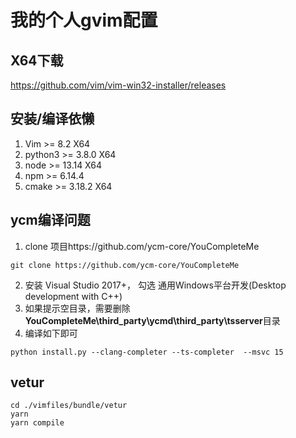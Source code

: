 # 我的个人gvim配置

## X64下载
https://github.com/vim/vim-win32-installer/releases

## 安装/编译依懒
1. Vim >= 8.2 X64
2. python3 >= 3.8.0 X64
3. node >= 13.14 X64
4. npm >= 6.14.4
5. cmake >= 3.18.2 X64

## ycm编译问题
1. clone 项目https://github.com/ycm-core/YouCompleteMe
```
git clone https://github.com/ycm-core/YouCompleteMe
```
2. 安装 Visual Studio 2017+， 勾选 通用Windows平台开发(Desktop development with C++) 
3. 如果提示空目录，需要删除**YouCompleteMe\third_party\ycmd\third_party\tsserver**目录
4. 编译如下即可
```
python install.py --clang-completer --ts-completer  --msvc 15
```

## vetur
```
cd ./vimfiles/bundle/vetur
yarn 
yarn compile
```
